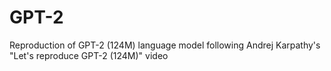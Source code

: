 # GPT-2
Reproduction of GPT-2 (124M) language model following Andrej Karpathy's "Let's reproduce GPT-2 (124M)" video
